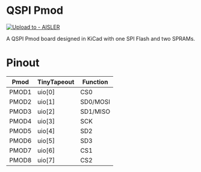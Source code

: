 # QSPI Pmod

[![Upload to - AISLER](https://img.shields.io/badge/Upload_to_-AISLER-ff8000)](https://aisler.net/p/new?url=https://raw.githubusercontent.com/mole99/qspi-pmod/main/qspi-pmod.kicad_pcb&ref=QSPI-Pmod)

A QSPI Pmod board designed in KiCad with one SPI Flash and two SPRAMs.

# Pinout

| Pmod  | TinyTapeout | Function |
|-------|-------------|----------|
| PMOD1 | uio[0]      | CS0      |
| PMOD2 | uio[1]      | SD0/MOSI |
| PMOD3 | uio[2]      | SD1/MISO |
| PMOD4 | uio[3]      | SCK      |
| PMOD5 | uio[4]      | SD2      |
| PMOD6 | uio[5]      | SD3      |
| PMOD7 | uio[6]      | CS1      |
| PMOD8 | uio[7]      | CS2      |